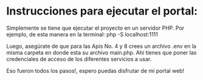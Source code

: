 # Instrucciones para ejecutar el portal:

Simplemente se tiene que ejecutar el proyecto en un servidor PHP.
Por ejemplo, de esta manera en la terminal: php -S localhost:1111

Luego, asegúrate de que para las Apis No. 4 y 8 crees un archivo .env
en la misma carpeta en donde esta su archivo main.php. Ahí tienes que
poner las credenciales de acceso de los diferentes servicios a usar.

Eso fueron todos los pasos!, espero puedas disfrutar de mi portal web!
